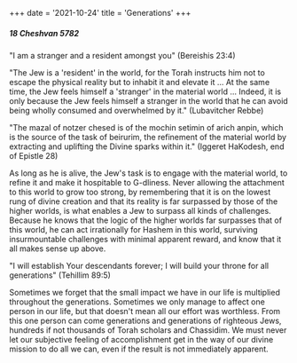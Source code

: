 +++
date = '2021-10-24'
title = 'Generations'
+++

##### 18 Cheshvan 5782

"I am a stranger and a resident amongst you" (Bereishis 23:4)

"The Jew is a 'resident' in the world, for the Torah instructs him not to escape the physical reality but to inhabit it and elevate it ... At the same time, the Jew feels himself a 'stranger' in the material world ... Indeed, it is only because the Jew feels himself a stranger in the world that he can avoid being wholly consumed and overwhelmed by it." (Lubavitcher Rebbe)

"The mazal of notzer chesed is of the mochin setimin of arich anpin, which is the source of the task of beirurim, the refinement of the material world by extracting and uplifting the Divine sparks within it." (Iggeret HaKodesh, end of Epistle 28)

As long as he is alive, the Jew's task is to engage with the material world, to refine it and make it hospitable to G-dliness. Never allowing the attachment to this world to grow too strong, by remembering that it is on the lowest rung of divine creation and that its reality is far surpassed by those of the higher worlds, is what enables a Jew to surpass all kinds of challenges. Because he knows that the logic of the higher worlds far surpasses that of this world, he can act irrationally for Hashem in this world, surviving insurmountable challenges with minimal apparent reward, and know that it all makes sense up above.

"I will establish Your descendants forever; I will build your throne for all generations" (Tehillim 89:5)

Sometimes we forget that the small impact we have in our life is multiplied throughout the generations. Sometimes we only manage to affect one person in our life, but that doesn't mean all our effort was worthless. From this one person can come generations and generations of righteous Jews, hundreds if not thousands of Torah scholars and Chassidim. We must never let our subjective feeling of accomplishment get in the way of our divine mission to do all we can, even if the result is not immediately apparent.
